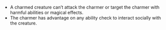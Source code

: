 * A charmed creature can’t attack the charmer or target the charmer with harmful abilities or magical effects.
* The charmer has advantage on any ability check to interact socially with the creature.
